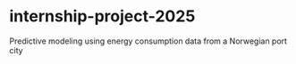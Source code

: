 # internship-project-2025
Predictive modeling using energy consumption data from a Norwegian port city

